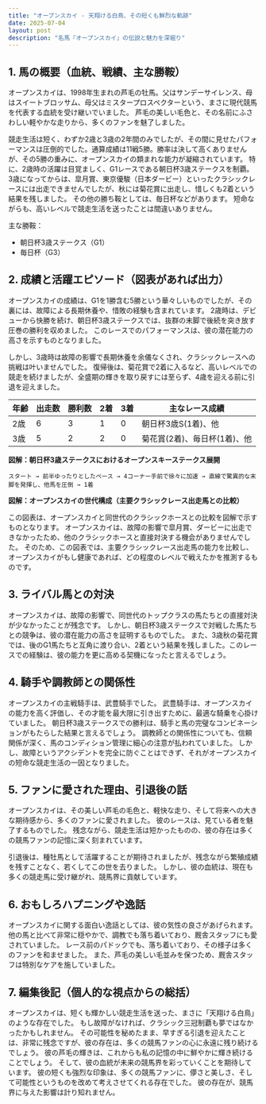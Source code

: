 ```yaml
---
title: "オープンスカイ - 天翔ける白鳥、その短くも鮮烈な軌跡"
date: 2025-07-04
layout: post
description: "名馬『オープンスカイ』の伝説と魅力を深堀り"
---
```


## 1. 馬の概要（血統、戦績、主な勝鞍）

オープンスカイは、1998年生まれの芦毛の牡馬。父はサンデーサイレンス、母はスイートブロッサム、母父はミスタープロスペクターという、まさに現代競馬を代表する血統を受け継いでいました。  芦毛の美しい毛色と、その名前にふさわしい軽やかな走りから、多くのファンを魅了しました。

競走生活は短く、わずか2歳と3歳の2年間のみでしたが、その間に見せたパフォーマンスは圧倒的でした。通算成績は11戦5勝。勝率は決して高くありませんが、その5勝の重みに、オープンスカイの類まれな能力が凝縮されています。  特に、2歳時の活躍は目覚ましく、G1レースである朝日杯3歳ステークスを制覇。  3歳になってからは、皐月賞、東京優駿（日本ダービー）といったクラシックレースには出走できませんでしたが、秋には菊花賞に出走し、惜しくも2着という結果を残しました。  その他の勝ち鞍としては、毎日杯などがあります。  短命ながらも、高いレベルで競走生活を送ったことは間違いありません。

主な勝鞍：

* 朝日杯3歳ステークス（G1）
* 毎日杯（G3）


## 2. 成績と活躍エピソード（図表があれば出力）

オープンスカイの成績は、G1を1勝含む5勝という華々しいものでしたが、その裏には、故障による長期休養や、惜敗の経験も含まれています。  2歳時は、デビューから快勝を続け、朝日杯3歳ステークスでは、抜群の末脚で後続を突き放す圧巻の勝利を収めました。  このレースでのパフォーマンスは、彼の潜在能力の高さを示すものとなりました。

しかし、3歳時は故障の影響で長期休養を余儀なくされ、クラシックレースへの挑戦は叶いませんでした。  復帰後は、菊花賞で2着に入るなど、高いレベルでの競走を続けましたが、全盛期の輝きを取り戻すには至らず、4歳を迎える前に引退を迎えました。

| 年齢 | 出走数 | 勝利数 | 2着 | 3着 | 主なレース成績 |
|---|---|---|---|---|---|
| 2歳 | 6 | 3 | 1 | 0 | 朝日杯3歳S(1着)、他 |
| 3歳 | 5 | 2 | 2 | 0 | 菊花賞(2着)、毎日杯(1着)、他 |


**図解：朝日杯3歳ステークスにおけるオープンスキーステークス展開**

```
スタート → 前半ゆったりとしたペース → 4コーナー手前で徐々に加速 → 直線で驚異的な末脚を発揮し、他馬を圧倒 → 1着
```


**図解：オープンスカイの世代構成（主要クラシックレース出走馬との比較）**

この図表は、オープンスカイと同世代のクラシックホースとの比較を図解で示すものとなります。  オープンスカイは、故障の影響で皐月賞、ダービーに出走できなかったため、他のクラシックホースと直接対決する機会がありませんでした。  そのため、この図表では、主要クラシックレース出走馬の能力を比較し、オープンスカイがもし健康であれば、どの程度のレベルで戦えたかを推測するものです。


## 3. ライバル馬との対決

オープンスカイは、故障の影響で、同世代のトップクラスの馬たちとの直接対決が少なかったことが残念です。  しかし、朝日杯3歳ステークスで対戦した馬たちとの競争は、彼の潜在能力の高さを証明するものでした。  また、3歳秋の菊花賞では、後のG1馬たちと互角に渡り合い、2着という結果を残しました。このレースでの経験は、彼の能力を更に高める契機になったと言えるでしょう。


## 4. 騎手や調教師との関係性

オープンスカイの主戦騎手は、武豊騎手でした。  武豊騎手は、オープンスカイの能力を高く評価し、その才能を最大限に引き出すために、最適な騎乗を心掛けていました。  朝日杯3歳ステークスでの勝利は、騎手と馬の完璧なコンビネーションがもたらした結果と言えるでしょう。  調教師との関係性についても、信頼関係が深く、馬のコンディション管理に細心の注意が払われていました。  しかし、故障というアクシデントを完全に防ぐことはできず、それがオープンスカイの短命な競走生活の一因となりました。


## 5. ファンに愛された理由、引退後の話

オープンスカイは、その美しい芦毛の毛色と、軽快な走り、そして将来への大きな期待感から、多くのファンに愛されました。  彼のレースは、見ている者を魅了するものでした。  残念ながら、競走生活は短かったものの、彼の存在は多くの競馬ファンの記憶に深く刻まれています。

引退後は、種牡馬として活躍することが期待されましたが、残念ながら繁殖成績を残すことなく、若くしてこの世を去りました。  しかし、彼の血統は、現在も多くの競走馬に受け継がれ、競馬界に貢献しています。


## 6. おもしろハプニングや逸話

オープンスカイに関する面白い逸話としては、彼の気性の良さがあげられます。  他の馬と比べて非常に穏やかで、調教でも落ち着いており、厩舎スタッフにも愛されていました。  レース前のパドックでも、落ち着いており、その様子は多くのファンを和ませました。  また、芦毛の美しい毛並みを保つため、厩舎スタッフは特別なケアを施していました。


## 7. 編集後記（個人的な視点からの総括）

オープンスカイは、短くも輝かしい競走生活を送った、まさに「天翔ける白鳥」のような存在でした。  もし故障がなければ、クラシック三冠制覇も夢ではなかったかもしれません。  その可能性を秘めたまま、早すぎる引退を迎えたことは、非常に残念ですが、彼の存在は、多くの競馬ファンの心に永遠に残り続けるでしょう。  彼の芦毛の輝きは、これからも私の記憶の中に鮮やかに輝き続けることでしょう。  そして、彼の血統が未来の競馬界を彩っていくことを期待しています。  彼の短くも強烈な印象は、多くの競馬ファンに、儚さと美しさ、そして可能性というものを改めて考えさせてくれる存在でした。  彼の存在が、競馬界に与えた影響は計り知れません。
